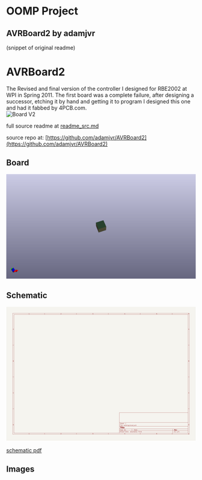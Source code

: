 # OOMP Project  
## AVRBoard2  by adamjvr  
  
(snippet of original readme)  
  
AVRBoard2  
=========  
  
The Revised and final version of the controller I designed for RBE2002 at WPI in Spring 2011. The first board was a complete failure, after designing a successor, etching it by hand and getting it to program I designed this one and had it fabbed by 4PCB.com.  
![Board V2](/AVRv2.png)  
  
  full source readme at [readme_src.md](readme_src.md)  
  
source repo at: [https://github.com/adamjvr/AVRBoard2](https://github.com/adamjvr/AVRBoard2)  
## Board  
  
[![working_3d.png](working_3d_600.png)](working_3d.png)  
## Schematic  
  
[![working_schematic.png](working_schematic_600.png)](working_schematic.png)  
  
[schematic pdf](working_schematic.pdf)  
## Images  
